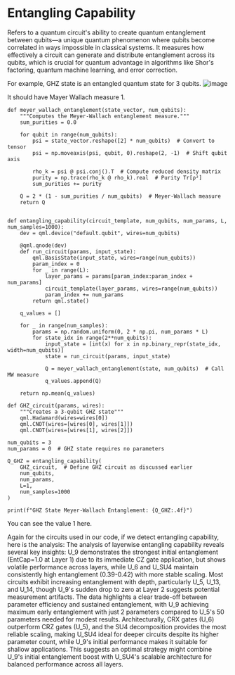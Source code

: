 # Entangling Capability

Refers to a quantum circuit's ability to create quantum entanglement between qubits—a unique quantum phenomenon where qubits become correlated in ways impossible in classical systems. It measures how effectively a circuit can generate and distribute entanglement across its qubits, which is crucial for quantum advantage in algorithms like Shor's factoring, quantum machine learning, and error correction.


For example, GHZ state is an entangled quantum state for 3 qubits.
![image](https://github.com/user-attachments/assets/6603a986-156d-43a6-92bc-a5dc7feffc11)

It should have Mayer Wallach measure 1.

```
def meyer_wallach_entanglement(state_vector, num_qubits):
    """Computes the Meyer-Wallach entanglement measure."""
    sum_purities = 0.0

    for qubit in range(num_qubits):
        psi = state_vector.reshape([2] * num_qubits)  # Convert to tensor
        psi = np.moveaxis(psi, qubit, 0).reshape(2, -1)  # Shift qubit axis
        
        rho_k = psi @ psi.conj().T  # Compute reduced density matrix
        purity = np.trace(rho_k @ rho_k).real  # Purity Tr[ρ²]
        sum_purities += purity

    Q = 2 * (1 - sum_purities / num_qubits)  # Meyer-Wallach measure
    return Q


def entangling_capability(circuit_template, num_qubits, num_params, L, num_samples=1000):
    dev = qml.device("default.qubit", wires=num_qubits)

    @qml.qnode(dev)
    def run_circuit(params, input_state):
        qml.BasisState(input_state, wires=range(num_qubits))
        param_index = 0
        for _ in range(L):
            layer_params = params[param_index:param_index + num_params]
            circuit_template(layer_params, wires=range(num_qubits))
            param_index += num_params
        return qml.state()

    q_values = []

    for _ in range(num_samples):
        params = np.random.uniform(0, 2 * np.pi, num_params * L)
        for state_idx in range(2**num_qubits):
            input_state = [int(x) for x in np.binary_repr(state_idx, width=num_qubits)]
            state = run_circuit(params, input_state)

            Q = meyer_wallach_entanglement(state, num_qubits)  # Call MW measure
            q_values.append(Q)

    return np.mean(q_values)

def GHZ_circuit(params, wires):
    """Creates a 3-qubit GHZ state"""
    qml.Hadamard(wires=wires[0])
    qml.CNOT(wires=[wires[0], wires[1]])
    qml.CNOT(wires=[wires[1], wires[2]])

num_qubits = 3
num_params = 0  # GHZ state requires no parameters

Q_GHZ = entangling_capability(
    GHZ_circuit,  # Define GHZ circuit as discussed earlier
    num_qubits,
    num_params,
    L=1,
    num_samples=1000
)

print(f"GHZ State Meyer-Wallach Entanglement: {Q_GHZ:.4f}")
```

You can see the value 1  here.


Again for the circuits used in our code, if we detect entangling capability, here is the analysis:
The analysis of layerwise entangling capability reveals several key insights: U_9 demonstrates the strongest initial entanglement (EntCap=1.0 at Layer 1) due to its immediate CZ gate application, but shows volatile performance across layers, while U_6 and U_SU4 maintain consistently high entanglement (0.39-0.42) with more stable scaling. Most circuits exhibit increasing entanglement with depth, particularly U_5, U_13, and U_14, though U_9's sudden drop to zero at Layer 2 suggests potential measurement artifacts. The data highlights a clear trade-off between parameter efficiency and sustained entanglement, with U_9 achieving maximum early entanglement with just 2 parameters compared to U_5's 50 parameters needed for modest results. Architecturally, CRX gates (U_6) outperform CRZ gates (U_5), and the SU4 decomposition provides the most reliable scaling, making U_SU4 ideal for deeper circuits despite its higher parameter count, while U_9's initial performance makes it suitable for shallow applications. This suggests an optimal strategy might combine U_9's initial entanglement boost with U_SU4's scalable architecture for balanced performance across all layers.
